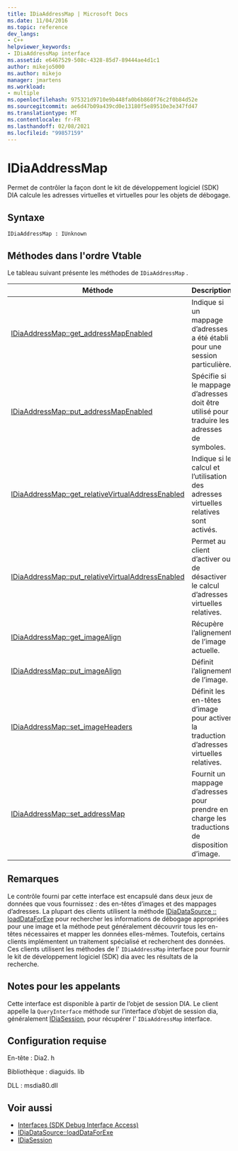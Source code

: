 ```yaml
---
title: IDiaAddressMap | Microsoft Docs
ms.date: 11/04/2016
ms.topic: reference
dev_langs:
- C++
helpviewer_keywords:
- IDiaAddressMap interface
ms.assetid: e6467529-508c-4328-85d7-89444ae4d1c1
author: mikejo5000
ms.author: mikejo
manager: jmartens
ms.workload:
- multiple
ms.openlocfilehash: 975321d9710e9b448fa0b6b860f76c2f0b84d52e
ms.sourcegitcommit: ae6d47b09a439cd0e13180f5e89510e3e347fd47
ms.translationtype: MT
ms.contentlocale: fr-FR
ms.lasthandoff: 02/08/2021
ms.locfileid: "99857159"
---
```

# <a name="idiaaddressmap"></a>IDiaAddressMap
Permet de contrôler la façon dont le kit de développement logiciel (SDK) DIA calcule les adresses virtuelles et virtuelles pour les objets de débogage.

## <a name="syntax"></a>Syntaxe

```
IDiaAddressMap : IUnknown
```

## <a name="methods-in-vtable-order"></a>Méthodes dans l'ordre Vtable
 Le tableau suivant présente les méthodes de `IDiaAddressMap` .

|Méthode|Description|
|------------|-----------------|
|[IDiaAddressMap::get_addressMapEnabled](../../debugger/debug-interface-access/idiaaddressmap-get-addressmapenabled.md)|Indique si un mappage d’adresses a été établi pour une session particulière.|
|[IDiaAddressMap::put_addressMapEnabled](../../debugger/debug-interface-access/idiaaddressmap-put-addressmapenabled.md)|Spécifie si le mappage d’adresses doit être utilisé pour traduire les adresses de symboles.|
|[IDiaAddressMap::get_relativeVirtualAddressEnabled](../../debugger/debug-interface-access/idiaaddressmap-get-relativevirtualaddressenabled.md)|Indique si le calcul et l’utilisation des adresses virtuelles relatives sont activés.|
|[IDiaAddressMap::put_relativeVirtualAddressEnabled](../../debugger/debug-interface-access/idiaaddressmap-put-relativevirtualaddressenabled.md)|Permet au client d’activer ou de désactiver le calcul d’adresses virtuelles relatives.|
|[IDiaAddressMap::get_imageAlign](../../debugger/debug-interface-access/idiaaddressmap-get-imagealign.md)|Récupère l’alignement de l’image actuelle.|
|[IDiaAddressMap::put_imageAlign](../../debugger/debug-interface-access/idiaaddressmap-put-imagealign.md)|Définit l’alignement de l’image.|
|[IDiaAddressMap::set_imageHeaders](../../debugger/debug-interface-access/idiaaddressmap-set-imageheaders.md)|Définit les en-têtes d’image pour activer la traduction d’adresses virtuelles relatives.|
|[IDiaAddressMap::set_addressMap](../../debugger/debug-interface-access/idiaaddressmap-set-addressmap.md)|Fournit un mappage d’adresses pour prendre en charge les traductions de disposition d’image.|

## <a name="remarks"></a>Remarques
 Le contrôle fourni par cette interface est encapsulé dans deux jeux de données que vous fournissez : des en-têtes d’images et des mappages d’adresses. La plupart des clients utilisent la méthode [IDiaDataSource :: loadDataForExe](../../debugger/debug-interface-access/idiadatasource-loaddataforexe.md) pour rechercher les informations de débogage appropriées pour une image et la méthode peut généralement découvrir tous les en-têtes nécessaires et mapper les données elles-mêmes. Toutefois, certains clients implémentent un traitement spécialisé et recherchent des données. Ces clients utilisent les méthodes de l' `IDiaAddressMap` interface pour fournir le kit de développement logiciel (SDK) dia avec les résultats de la recherche.

## <a name="notes-for-callers"></a>Notes pour les appelants
 Cette interface est disponible à partir de l’objet de session DIA. Le client appelle la `QueryInterface` méthode sur l’interface d’objet de session dia, généralement [IDiaSession](../../debugger/debug-interface-access/idiasession.md), pour récupérer l' `IDiaAddressMap` interface.

## <a name="requirements"></a>Configuration requise
 En-tête : Dia2. h

 Bibliothèque : diaguids. lib

 DLL : msdia80.dll

## <a name="see-also"></a>Voir aussi
- [Interfaces (SDK Debug Interface Access)](../../debugger/debug-interface-access/interfaces-debug-interface-access-sdk.md)
- [IDiaDataSource::loadDataForExe](../../debugger/debug-interface-access/idiadatasource-loaddataforexe.md)
- [IDiaSession](../../debugger/debug-interface-access/idiasession.md)